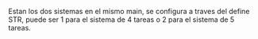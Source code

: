 Estan los dos sistemas en el mismo main, se configura a traves del define STR, puede ser 1 para el sistema de 4 tareas o 2 para el sistema de 5 tareas. 